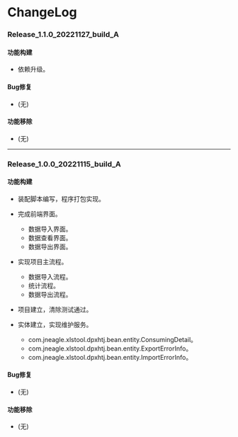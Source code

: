 # ChangeLog

### Release_1.1.0_20221127_build_A

#### 功能构建

- 依赖升级。

#### Bug修复

- (无)

#### 功能移除

- (无)

---

### Release_1.0.0_20221115_build_A

#### 功能构建

- 装配脚本编写，程序打包实现。

- 完成前端界面。
  - 数据导入界面。
  - 数据查看界面。
  - 数据导出界面。

- 实现项目主流程。
  - 数据导入流程。
  - 统计流程。
  - 数据导出流程。

- 项目建立，清除测试通过。

- 实体建立，实现维护服务。
  - com.jneagle.xlstool.dpxhtj.bean.entity.ConsumingDetail。
  - com.jneagle.xlstool.dpxhtj.bean.entity.ExportErrorInfo。
  - com.jneagle.xlstool.dpxhtj.bean.entity.ImportErrorInfo。

#### Bug修复

- (无)

#### 功能移除

- (无)
